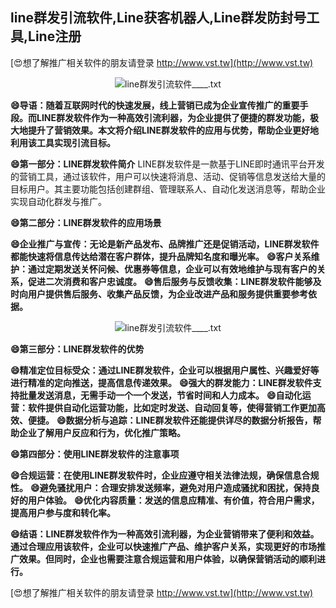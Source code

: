 ## **line群发引流软件,Line获客机器人,Line群发防封号工具,Line注册**

[😍想了解推广相关软件的朋友请登录 http://www.vst.tw](http://www.vst.tw)

 <center><img src="https://vst.tw/MP4/tuiguang/png/2.png" alt="line群发引流软件____.txt"></center>

**😄导语：随着互联网时代的快速发展，线上营销已成为企业宣传推广的重要手段。而LINE群发软件作为一种高效引流利器，为企业提供了便捷的群发功能，极大地提升了营销效果。本文将介绍LINE群发软件的应用与优势，帮助企业更好地利用该工具实现引流目标。**

**😄第一部分：LINE群发软件简介**
LINE群发软件是一款基于LINE即时通讯平台开发的营销工具，通过该软件，用户可以快速将消息、活动、促销等信息发送给大量的目标用户。其主要功能包括创建群组、管理联系人、自动化发送消息等，帮助企业实现自动化群发与推广。

**😄第二部分：LINE群发软件的应用场景**

**😄企业推广与宣传：无论是新产品发布、品牌推广还是促销活动，LINE群发软件都能快速将信息传达给潜在客户群体，提升品牌知名度和曝光率。**
**😄客户关系维护：通过定期发送关怀问候、优惠券等信息，企业可以有效地维护与现有客户的关系，促进二次消费和客户忠诚度。**
**😄售后服务与反馈收集：LINE群发软件能够及时向用户提供售后服务、收集产品反馈，为企业改进产品和服务提供重要参考依据。**

 <center><img src="https://vst.tw/MP4/tuiguang/png/5.png" alt="line群发引流软件____.txt"></center>

**😄第三部分：LINE群发软件的优势**

**😄精准定位目标受众：通过LINE群发软件，企业可以根据用户属性、兴趣爱好等进行精准的定向推送，提高信息传递效果。**
**😄强大的群发能力：LINE群发软件支持批量发送消息，无需手动一个一个发送，节省时间和人力成本。**
**😄自动化运营：软件提供自动化运营功能，比如定时发送、自动回复等，使得营销工作更加高效、便捷。**
**😄数据分析与追踪：LINE群发软件还能提供详尽的数据分析报告，帮助企业了解用户反应和行为，优化推广策略。**

**😄第四部分：使用LINE群发软件的注意事项**

**😄合规运营：在使用LINE群发软件时，企业应遵守相关法律法规，确保信息合规性。**
**😄避免骚扰用户：合理安排发送频率，避免对用户造成骚扰和困扰，保持良好的用户体验。**
**😄优化内容质量：发送的信息应精准、有价值，符合用户需求，提高用户参与度和转化率。**

**😄结语：LINE群发软件作为一种高效引流利器，为企业营销带来了便利和效益。通过合理应用该软件，企业可以快速推广产品、维护客户关系，实现更好的市场推广效果。但同时，企业也需要注意合规运营和用户体验，以确保营销活动的顺利进行。**

[😍想了解推广相关软件的朋友请登录 http://www.vst.tw](http://www.vst.tw)



